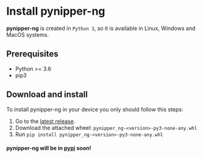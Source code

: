 # Install pynipper-ng

**pynipper-ng** is created in `Python 3`, so it is available in Linux, Windows and MacOS systems.

## Prerequisites

- Python >= 3.6
- pip3

## Download and install

To install pynipper-ng in your device you only should follow this steps:

1. Go to the [latest release](https://github.com/syn-4ck/pynipper-ng/releases/latest).
2. Download the attached wheel: `pynipper_ng-<version>-py3-none-any.whl`
3. Run `pip install pynipper_ng-<version>-py3-none-any.whl`

#### pynipper-ng will be in [pypi](https://pypi.org/) soon!

